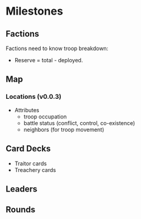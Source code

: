 Milestones
==========

Factions 
---------------
Factions need to know troop breakdown:
  * Reserve = total - deployed.

Map 
---
### Locations (v0.0.3)
* Attributes
  - troop occupation
  - battle status (conflict, control, co-existence)
  - neighbors (for troop movement)

Card Decks
----------
* Traitor cards
* Treachery cards

Leaders
-------

Rounds
------
